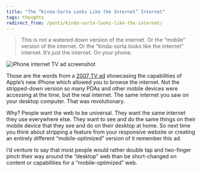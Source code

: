 ```yaml
---
title: "The “Kinda-Sorta Looks Like the Internet” Internet"
tags: thoughts
redirect_from: /posts/kinda-sorta-looks-like-the-internet/
---
```


> This is not a watered down version of the internet. Or the “mobile” version of the internet. Or the “kinda-sorta looks like the internet” internet. It’s just the internet. On your phone.

![iPhone internet TV ad screenshot]({{site.imageurl}}/2013/iphone-commercial.jpg)

Those are the words from a [2007 TV ad](http://www.youtube.com/watch?v=ldjHqHC6szA) showcasing the capabilities of Apple’s new iPhone which allowed you to browse the internet. Not the stripped-down version so many PDAs and other mobile devices were accessing at the time, but the real internet. The same internet you saw on your desktop computer. That was revolutionary.

Why? People want the web to be universal. They want the same internet they use everywhere else. They want to see and do the same things on their mobile device that they see and do on their desktop at home. So next time you think about stripping a feature from your responsive website or creating an entirely different “mobile-optimized” version of it remember this ad.

I‘d venture to say that most people would rather double tap and two-finger pinch their way around the “desktop” web than be short-changed on content or capabilities for a “mobile-optimized” web.
